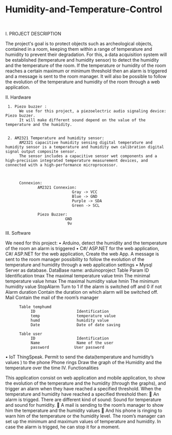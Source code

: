 # Humidity-and-Temperature-Control

 

I.	PROJECT DESCRIPTION

The project's goal is to protect objects such as archeological objects, contained in a room, keeping them within a range of temperature and humidity to prevent their degradation.
For this, a data acquisition system will be established (temperature and humidity sensor) to detect the humidity and the temperature of the room.
If the temperature or humidity of the room reaches a certain maximum or minimum threshold then an alarm is triggered and a message is sent to the room manager. It will also be possible to follow the evolution of the temperature and humidity of the room through a web application.

II.	Hardware

     1. Piezo buzzer :
          We use for this project, a piezoelectric audio signaling device: Piezo buzzer.
          It will make different sound depend on the value of the temperature and the humidity.


     2. AM2321 Temperature and humidity sensor:
          AM2321 capacitive humidity sensing digital temperature and humidity sensor is a temperature and humidity own calibration digital signal output composite sensor. 
          The sensor includes a capacitive sensor wet components and a high-precision integrated temperature measurement devices, and connected with a high-performance microprocessor.



          Connexion:
                  AM2321 Connexion:
                                 Gray -> VCC
                                 Blue -> GND
                                 Purple -> SDA
                                 Green -> SCL

                  Piezo Buzzer:
                              GND 
                               9v

III.  Software

We need for this project:
•	Arduino,
     	detect the humidity and the temperature of the room
	     an alarm is triggered
•	C#/ ASP.NET for the web application,
	     C#/ ASP.NET for the web application,
     	Create the web App.
     	A message is sent to the room manager
     	possibility to follow the evolution of the temperature and humidity through a web application
     	settings
•	Mysql Server as database. 
     DataBase name: arduinoproject
          Table Param
               ID	               Identification
               tmax	               The maximal temperature value
               tmin 	          The minimal temperature value
               hmax	               The maximal humidity value
               hmin	               The minimum humidity value
               StopAlarm	          Turn to 1 if the alarm is switched off and 0 if not
               Alarm duration	     Contain the duration on which alarm will be switched off.
               Mail	               Contain the mail of the room’s manager

          Table temphumd
               ID	               Identification
               temp	               temperature value
               humd	               humidity value
               Date	               Date of date saving

          Table user
               ID	               Identification
               Name	               Name of the user
               password	          User password


•	IoT ThingSpeak.
     	Permit to send the data(temperature and humidity’s values ) to the phone 
     	Phone rings
     	Draw the graph of the Humidity and the temperature over the time
IV. Functionalities

This application consist on web application and mobile application, to show the evolution of the temperature and the humidity (through the graphs), and trigger an alarm when they have reached a specified threshold.
When the temperature and humidity have reached a specified threshold then:
	An alarm is trigged. 
There are different kind of sound: Sound for temperature and sound for humidity.
	A mail is sending to the room’s manager to show him the temperature and the humidity values
	And his phone is ringing to warn him of the temperature or the humidity level. 
The room’s manager can set up the minimum and maximum values of temperature and humidity. 
In case the alarm is trigged, he can stop it for a moment.










